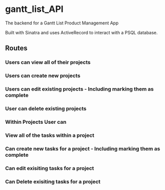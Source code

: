 # gantt_list_API
The backend for a Gantt List Product Management App

Built with Sinatra and uses ActiveRecord to interact with a PSQL database.


## Routes

### Users can view all of their projects

### Users can create new projects

### Users can edit existing projects - Including marking them as complete

### User can delete existing projects


### Within Projects User can

### View all of the tasks within a project

### Can create new tasks for a project - Including marking them as complete

### Can edit exisiting tasks for a project

### Can Delete exisiting tasks for a project


